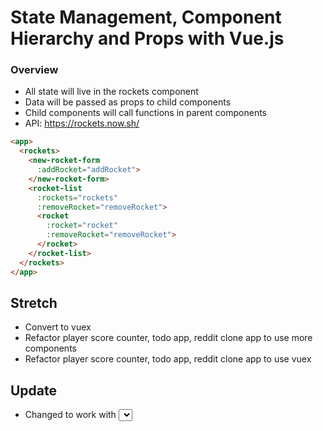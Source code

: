 # State Management, Component Hierarchy and Props with Vue.js

### Overview
* All state will live in the rockets component
* Data will be passed as props to child components
* Child components will call functions in parent components
* API: https://rockets.now.sh/

```html
<app>
  <rockets>
    <new-rocket-form
      :addRocket="addRocket">
    </new-rocket-form>
    <rocket-list
      :rockets="rockets"
      :removeRocket="removeRocket">
      <rocket
        :rocket="rocket"
        :removeRocket="removeRocket">
      </rocket>
    </rocket-list>
  </rockets>
</app>
```

Stretch
---
* Convert to vuex
* Refactor player score counter, todo app, reddit clone app to use more components
* Refactor player score counter, todo app, reddit clone app to use vuex

Update
---
* Changed <rocket-list> to work with <select>, so user can pick the rocket from dropdown to display specific rocket.

